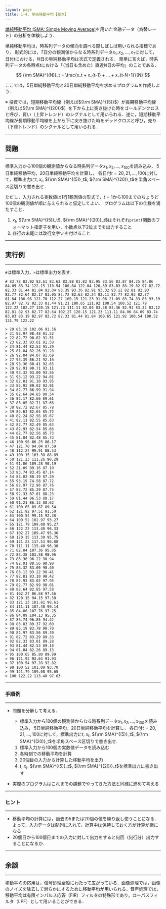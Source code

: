 ```yaml
---
layout: page
title: 1-4. 単純移動平均【基本】
---
```


[単純移動平均 (SMA: Simple Moving Average)](https://ja.wikipedia.org/wiki/%E7%A7%BB%E5%8B%95%E5%B9%B3%E5%9D%87)を用いた金融データ（為替レート）の分析を体験しよう．

単純移動平均は，時系列データの傾向を調べる際しばしば用いられる指標であり，
形式的には，$T$日分の観測値からなる時系列データ$x_1, x_2, ..., x_T$に対して，日付$t$における，$N$日の単純移動平均は次式で定義される．
簡単に言えば，時系列データの各時点$t$における「（当日も含めた）直近$N$日の平均」のことである．


$$ {\rm SMA}^{(N)}_t = \frac{x_t + x_{t-1} + ... + x_{t-N+1}}{N} $$

ここでは，5日単純移動平均と20日単純移動平均を求めるプログラムを作成しよう．

※ 投資では，短期移動平均線（例えば${\rm SMA}^{(5)}$）が長期移動平均線（例えば${\rm SMA}^{(20)}$）を下から上に突き抜けた時をゴールデンクロスと呼び，買い（上昇トレンド）のシグナルとして用いられる．逆に，短期移動平均線が長期移動平均線を上から下に突き抜けた時をデッドクロスと呼び，売り（下降トレンド）のシグナルとして用いられる．

---
## 問題
---

標準入力から$100$個の観測値からなる時系列データ$x_1, x_2, ..., x_{100}$を読み込み，
5日単純移動平均，20日単純移動平均を計算し，
各日付$t=20, 21, ..., 100$に対して，標準出力に$t$, $x_t$, ${\rm SMA}^{(5)}_t$, ${\rm SMA}^{(20)}_t$を半角スペース区切りで書き出せ．

ただし，入力される実数値は1行1観測値の形式で，$t=1$から$100$までのちょうど$100$個の観測値が順に与えられると仮定してよい．
プログラムは以下の仕様を満たすこと．

1. $x_t$, ${\rm SMA}^{(5)}_t$, ${\rm SMA}^{(20)}_t$はそれぞれ`printf`関数のフォーマット指定子を用い，小数点以下2位までを出力すること
1. 各行の末尾には改行文字`\n`を付けること

---
## 実行例
---

`#`は標準入力，`>`は標準出力を表す．

```
# 83.78 82.92 82.61 83.62 83.98 83.82 83.95 83.56 83.87 84.25 84.06 84.09 83.74 122.15 110.54 100.84 122.04 120.39 83.83 83.19 82.97 82.72 82.33 81.44 81.84 92.04 93.39 93.36 92.91 93.32 93.12 82.81 82.93 82.77 82.64 82.17 83.05 82.72 82.63 82.24 82.11 82.77 82.93 82.77 81.84 100.96 121.70 112.27 100.15 121.23 91.06 21.09 83.74 83.83 93.19 82.97 82.72 92.33 81.44 91.21 100.65 121.92 100.54 100.52 121.79 122.22 102.27 120.15 121.23 111.11 82.04 83.38 83.36 82.91 83.32 83.12 82.81 82.93 82.77 82.64 102.27 120.15 121.23 111.11 84.06 84.09 83.74 83.83 83.19 82.97 82.72 82.33 81.44 81.84 100.65 121.92 100.54 100.52 121.79 122.22

> 20 83.19 102.06 91.56
> 21 82.97 98.48 91.52
> 22 82.72 90.62 91.51
> 23 82.33 83.01 91.50
> 24 81.44 82.53 91.39
> 25 81.84 82.26 91.28
> 26 92.04 84.07 91.69
> 27 93.39 86.21 92.16
> 28 93.36 88.41 92.65
> 29 92.91 90.71 93.11
> 30 93.32 93.00 93.56
> 31 93.12 93.22 94.01
> 32 82.81 91.10 93.95
> 33 82.93 89.02 93.91
> 34 82.77 86.99 91.94
> 35 82.64 84.85 90.54
> 36 82.17 82.66 89.61
> 37 83.05 82.71 87.66
> 38 82.72 82.67 85.78
> 39 82.63 82.64 85.72
> 40 82.24 82.56 85.67
> 41 82.11 82.55 85.63
> 42 82.77 82.49 85.63
> 43 82.93 82.54 85.66
> 44 82.77 82.56 85.73
> 45 81.84 82.48 85.73
> 46 100.96 86.25 86.17
> 47 121.70 94.04 87.59
> 48 112.27 99.91 88.53
> 49 100.15 103.38 88.89
> 50 121.23 111.26 90.29
> 51 91.06 109.28 90.19
> 52 21.09 89.16 87.10
> 53 83.74 83.45 87.14
> 54 83.83 80.19 87.20
> 55 93.19 74.58 87.72
> 56 82.97 72.96 87.76
> 57 82.72 85.29 87.75
> 58 92.33 87.01 88.23
> 59 81.44 86.53 88.17
> 60 91.21 86.13 88.62
> 61 100.65 89.67 89.54
> 62 121.92 97.51 91.50
> 63 100.54 99.15 92.38
> 64 100.52 102.97 93.27
> 65 121.79 109.08 95.27
> 66 122.22 113.40 96.33
> 67 102.27 109.47 95.36
> 68 120.15 113.39 95.75
> 69 121.23 117.53 96.80
> 70 111.11 115.40 96.30
> 71 82.04 107.36 95.85
> 72 83.38 103.58 98.96
> 73 83.36 96.22 98.94
> 74 82.91 88.56 98.90
> 75 83.32 83.00 98.40
> 76 83.12 83.22 98.41
> 77 82.81 83.10 98.42
> 78 82.93 83.02 97.95
> 79 82.77 82.99 98.01
> 80 82.64 82.85 97.58
> 81 102.27 86.68 97.66
> 82 120.15 94.15 97.58
> 83 121.23 101.81 98.61
> 84 111.11 107.48 99.14
> 85 84.06 107.76 97.25
> 86 84.09 104.13 95.35
> 87 83.74 96.85 94.42
> 88 83.83 89.37 92.60
> 89 83.19 83.78 90.70
> 90 82.97 83.56 89.30
> 91 82.72 83.29 89.33
> 92 82.33 83.01 89.28
> 93 81.44 82.53 89.18
> 94 81.84 82.26 89.13
> 95 100.65 85.80 89.99
> 96 121.92 93.64 91.93
> 97 100.54 97.28 92.82
> 98 100.52 101.09 93.70
> 99 121.79 109.08 95.65
> 100 122.22 113.40 97.63
```

---
### 手順例
---

- 問題を分解して考える．
  - 標準入力から$100$個の観測値からなる時系列データ$x_1, x_2, ..., x_{100}$を読み込み，
5日単純移動平均，20日単純移動平均を計算し，
各日付$t=20, 21, ..., 100$に対して，標準出力に$t$, $x_t$, ${\rm SMA}^{(5)}_t$, ${\rm SMA}^{(20)}_t$を半角スペース区切りで書き出せ.

  1. 標準入力から100個の実数値データを読み込む
  1. 各時刻での移動平均を計算
  1. 20個目の入力から計算した移動平均を出力
  1. $t$, $x_t$, ${\rm SMA}^{(5)}_t$, ${\rm SMA}^{(20)}_t$を標準出力に書き出す

- 実際のプログラムはこれまでの課題でやってきた方法と同様に進めて考える

---
### ヒント
---

- 移動平均の計算には，過去の5または20個の値を繰り返し使うことになる．よって，入力データは配列に入れて，計算中は保持しておく方が計算が楽になる
- 20個目から100個目までの入力に対して出力をすると何回（何行分）出力することになるか．

---
## 余談
---
移動平均の応用は，信号処理全般にわたって広がっている．画像処理では，画像のノイズを除去して滑らかにするために移動平均が用いられる．音声処理では，移動平均は有限インパルス応答（FIR）フィルタの特殊形であり，ローパスフィルタ（LPF）として用いることができる．
